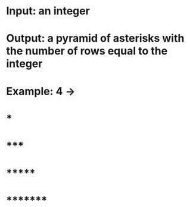 # Input: an integer
# Output: a pyramid of asterisks with the number of rows equal to the integer
#
#
#
# Example: 4 ->
#
#	*
#      ***
#     *****
#    *******
